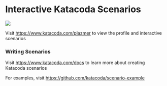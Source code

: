 # Interactive Katacoda Scenarios

[![](http://shields.katacoda.com/katacoda/plazmer/count.svg)](https://www.katacoda.com/plazmer "Get your profile on Katacoda.com")

Visit https://www.katacoda.com/plazmer to view the profile and interactive scenarios

### Writing Scenarios
Visit https://www.katacoda.com/docs to learn more about creating Katacoda scenarios

For examples, visit https://github.com/katacoda/scenario-example
